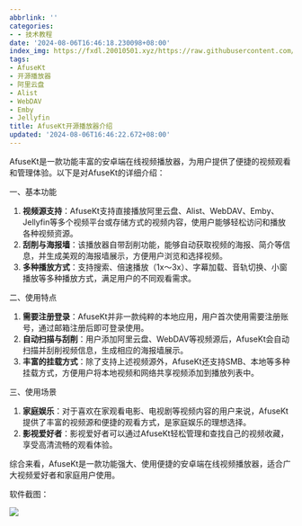 ```yaml
---
abbrlink: ''
categories:
- - 技术教程
date: '2024-08-06T16:46:18.230098+08:00'
index_img: https://fxdl.20010501.xyz/https://raw.githubusercontent.com/tianpengwan/hexoxxtc/master/Qexo/24/8/324371839-a4064a6b-6dd8-4ead-be83-3820845a81e4_8c0b56a594071755f5d0fb1738bd2ec7.jpg
tags:
- AfuseKt
- 开源播放器
- 阿里云盘
- Alist
- WebDAV
- Emby
- Jellyfin
title: AfuseKt开源播放器介绍
updated: '2024-08-06T16:46:22.672+08:00'
---
```

AfuseKt是一款功能丰富的安卓端在线视频播放器，为用户提供了便捷的视频观看和管理体验。以下是对AfuseKt的详细介绍：

一、基本功能

1. **视频源支持**：AfuseKt支持直接播放阿里云盘、Alist、WebDAV、Emby、Jellyfin等多个视频平台或存储方式的视频内容，使用户能够轻松访问和播放各种视频资源。
2. **刮削与海报墙**：该播放器自带刮削功能，能够自动获取视频的海报、简介等信息，并生成美观的海报墙展示，方便用户浏览和选择视频。
3. **多种播放方式**：支持搜索、倍速播放（1x～3x）、字幕加载、音轨切换、小窗播放等多种播放方式，满足用户的不同观看需求。

二、使用特点

1. **需要注册登录**：AfuseKt并非一款纯粹的本地应用，用户首次使用需要注册账号，通过邮箱注册后即可登录使用。
2. **自动扫描与刮削**：用户添加阿里云盘、WebDAV等视频源后，AfuseKt会自动扫描并刮削视频信息，生成相应的海报墙展示。
3. **丰富的挂载方式**：除了支持上述视频源外，AfuseKt还支持SMB、本地等多种挂载方式，方便用户将本地视频和网络共享视频添加到播放列表中。

三、使用场景

1. **家庭娱乐**：对于喜欢在家观看电影、电视剧等视频内容的用户来说，AfuseKt提供了丰富的视频源和便捷的观看方式，是家庭娱乐的理想选择。
2. **影视爱好者**：影视爱好者可以通过AfuseKt轻松管理和查找自己的视频收藏，享受高清流畅的观看体验。

综合来看，AfuseKt是一款功能强大、使用便捷的安卓端在线视频播放器，适合广大视频爱好者和家庭用户使用。

软件截图：

![](https://fxdl.20010501.xyz/https://raw.githubusercontent.com/tianpengwan/hexoxxtc/master/Qexo/24/8/324371839-a4064a6b-6dd8-4ead-be83-3820845a81e4_8c0b56a594071755f5d0fb1738bd2ec7.jpg)
